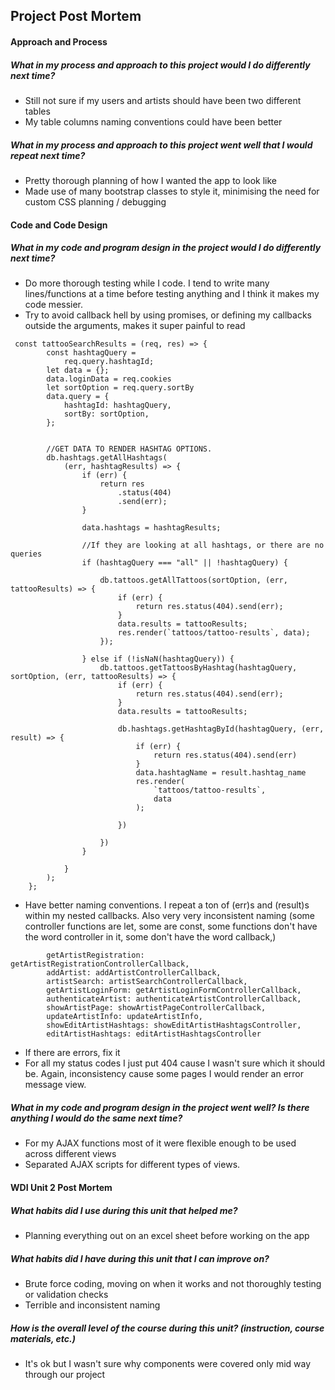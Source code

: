 ## Project Post Mortem

#### Approach and Process

##### What in my process and approach to this project would I do differently next time?
- Still not sure if my users and artists should have been two different tables
- My table columns naming conventions could have been better

##### What in my process and approach to this project went well that I would repeat next time?
- Pretty thorough planning of how I wanted the app to look like
- Made use of many bootstrap classes to style it, minimising the need for custom CSS planning / debugging

#### Code and Code Design

##### What in my code and program design in the project would I do differently next time?
- Do more thorough testing while I code. I tend to write many lines/functions at a time before testing anything and I think it makes my code messier. 
- Try to avoid callback hell by using promises, or defining my callbacks outside the arguments, makes it super painful to read

````
 const tattooSearchResults = (req, res) => {
        const hashtagQuery =
            req.query.hashtagId;
        let data = {};
        data.loginData = req.cookies
        let sortOption = req.query.sortBy
        data.query = {
            hashtagId: hashtagQuery,
            sortBy: sortOption,
        };


        //GET DATA TO RENDER HASHTAG OPTIONS.
        db.hashtags.getAllHashtags(
            (err, hashtagResults) => {
                if (err) {
                    return res
                        .status(404)
                        .send(err);
                }

                data.hashtags = hashtagResults;

                //If they are looking at all hashtags, or there are no queries
                if (hashtagQuery === "all" || !hashtagQuery) {

                    db.tattoos.getAllTattoos(sortOption, (err, tattooResults) => {
                        if (err) {
                            return res.status(404).send(err);
                        }
                        data.results = tattooResults;
                        res.render(`tattoos/tattoo-results`, data);
                    });

                } else if (!isNaN(hashtagQuery)) {
                    db.tattoos.getTattoosByHashtag(hashtagQuery, sortOption, (err, tattooResults) => {
                        if (err) {
                            return res.status(404).send(err);
                        }
                        data.results = tattooResults;

                        db.hashtags.getHashtagById(hashtagQuery, (err, result) => {
                            if (err) {
                                return res.status(404).send(err)
                            }
                            data.hashtagName = result.hashtag_name
                            res.render(
                                `tattoos/tattoo-results`,
                                data
                            );

                        })

                    })
                }

            }
        );
    };

````

- Have better naming conventions. I repeat a ton of (err)s and (result)s within my nested callbacks. Also very very inconsistent naming (some controller functions are let, some are const, some functions don't have the word controller in it, some don't have the word callback,)

````
        getArtistRegistration: getArtistRegistrationControllerCallback,
        addArtist: addArtistControllerCallback,
        artistSearch: artistSearchControllerCallback,
        getArtistLoginForm: getArtistLoginFormControllerCallback,
        authenticateArtist: authenticateArtistControllerCallback,
        showArtistPage: showArtistPageControllerCallback,
        updateArtistInfo: updateArtistInfo,
        showEditArtistHashtags: showEditArtistHashtagsController,
        editArtistHashtags: editArtistHashtagsController
````
- If there are errors, fix it 
- For all my status codes I just put 404 cause I wasn't sure which it should be. Again, inconsistency cause some pages I would render an error message view. 

##### What in my code and program design in the project went well? Is there anything I would do the same next time?
- For my AJAX functions most of it were flexible enough to be used across different views
- Separated AJAX scripts for different types of views.

#### WDI Unit 2 Post Mortem
##### What habits did I use during this unit that helped me?
- Planning everything out on an excel sheet before working on the app

##### What habits did I have during this unit that I can improve on?
- Brute force coding, moving on when it works and not thoroughly testing or validation checks
- Terrible and inconsistent naming 

##### How is the overall level of the course during this unit? (instruction, course materials, etc.)
- It's ok but I wasn't sure why components were covered only mid way through our project